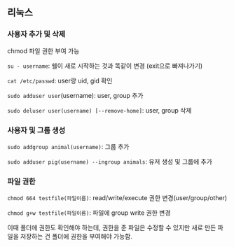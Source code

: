 ## 리눅스 

### 사용자 추가 및 삭제

chmod 파일 권한 부여 가능

`su - username`: 쉘이 새로 시작하는 것과 똑같이 변경 (exit으로 빠져나가기)

`cat /etc/passwd`: user랑 uid, gid 확인

`sudo adduser user`(username): user, group 추가

`sudo deluser user(username) [--remove-home]`: user, group 삭제

### 사용자 및 그룹 생성

`sudo addgroup animal(username)`: 그룹 추가


`sudo adduser pig(username) --ingroup animals`: 유저 생성 및 그룹에 추가

### 파일 권한

`chmod 664 testfile(파일이름)`: read/write/execute 권한 변경(user/group/other)

`chmod g+w testfile(파일이름)`: 파일에 group write 권한 변경

이때 폴더에 권한도 확인해야 하는데, 권한을 준 파일은 수정할 수 있지만 새로 만든 파일을 저장하는 건 폴더에 권한을 부여해야 가능함.